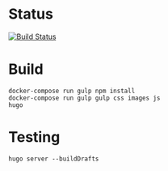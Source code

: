 # Status
[![Build Status](https://travis-ci.org/LavoWeb/Lumao-Hugo.svg?branch=master)](https://travis-ci.org/LavoWeb/Lumao-Hugo)

# Build
```
docker-compose run gulp npm install
docker-compose run gulp gulp css images js
hugo
```

# Testing
```
hugo server --buildDrafts
```